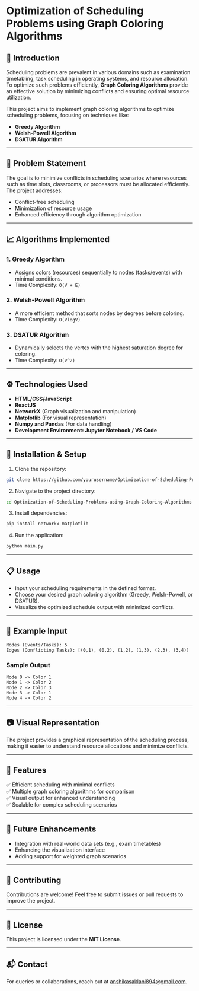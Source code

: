 # Optimization of Scheduling Problems using Graph Coloring Algorithms

## 📌 Introduction
Scheduling problems are prevalent in various domains such as examination timetabling, task scheduling in operating systems, and resource allocation. To optimize such problems efficiently, **Graph Coloring Algorithms** provide an effective solution by minimizing conflicts and ensuring optimal resource utilization.

This project aims to implement graph coloring algorithms to optimize scheduling problems, focusing on techniques like:
- **Greedy Algorithm**
- **Welsh-Powell Algorithm**
- **DSATUR Algorithm**

---

## 🧩 Problem Statement
The goal is to minimize conflicts in scheduling scenarios where resources such as time slots, classrooms, or processors must be allocated efficiently. The project addresses:
- Conflict-free scheduling
- Minimization of resource usage
- Enhanced efficiency through algorithm optimization

---

## 📈 Algorithms Implemented
### 1. **Greedy Algorithm**
- Assigns colors (resources) sequentially to nodes (tasks/events) with minimal conditions.
- Time Complexity: `O(V + E)`

### 2. **Welsh-Powell Algorithm**
- A more efficient method that sorts nodes by degrees before coloring.
- Time Complexity: `O(VlogV)`

### 3. **DSATUR Algorithm**
- Dynamically selects the vertex with the highest saturation degree for coloring.
- Time Complexity: `O(V^2)`
---
## ⚙️ Technologies Used
- **HTML/CSS/JavaScript**
- **ReactJS**
- **NetworkX** (Graph visualization and manipulation)
- **Matplotlib** (For visual representation)
- **Numpy and Pandas** (For data handling)
- **Development Environment: Jupyter Notebook / VS Code** 

---

## 🚀 Installation & Setup
1. Clone the repository:
```bash
git clone https://github.com/yourusername/Optimization-of-Scheduling-Problems-using-Graph-Coloring-Algorithms.git
```
2. Navigate to the project directory:
```bash
cd Optimization-of-Scheduling-Problems-using-Graph-Coloring-Algorithms
```
3. Install dependencies:
```bash
pip install networkx matplotlib
```
4. Run the application:
```bash
python main.py
```

---

## 📋 Usage
- Input your scheduling requirements in the defined format.
- Choose your desired graph coloring algorithm (Greedy, Welsh-Powell, or DSATUR).
- Visualize the optimized schedule output with minimized conflicts.

---

## 📄 Example Input
```
Nodes (Events/Tasks): 5
Edges (Conflicting Tasks): [(0,1), (0,2), (1,2), (1,3), (2,3), (3,4)]
```

### Sample Output
```
Node 0 -> Color 1
Node 1 -> Color 2
Node 2 -> Color 3
Node 3 -> Color 1
Node 4 -> Color 2
```

---

## 📷 Visual Representation
The project provides a graphical representation of the scheduling process, making it easier to understand resource allocations and minimize conflicts.

---

## 🌟 Features
✅ Efficient scheduling with minimal conflicts  
✅ Multiple graph coloring algorithms for comparison  
✅ Visual output for enhanced understanding  
✅ Scalable for complex scheduling scenarios  

---

## 🔎 Future Enhancements
- Integration with real-world data sets (e.g., exam timetables)
- Enhancing the visualization interface
- Adding support for weighted graph scenarios

---

## 🤝 Contributing
Contributions are welcome! Feel free to submit issues or pull requests to improve the project.

---

## 📄 License
This project is licensed under the **MIT License**.

---

## 📬 Contact
For queries or collaborations, reach out at [anshikasaklani894@gmail.com](mailto:your.email@example.com).
